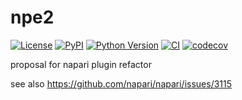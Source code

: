 # npe2

[![License](https://img.shields.io/pypi/l/npe2.svg?color=green)](https://github.com/tlambert03/npe2/raw/master/LICENSE)
[![PyPI](https://img.shields.io/pypi/v/npe2.svg?color=green)](https://pypi.org/project/npe2)
[![Python Version](https://img.shields.io/pypi/pyversions/npe2.svg?color=green)](https://python.org)
[![CI](https://github.com/tlambert03/npe2/workflows/ci/badge.svg)](https://github.com/tlambert03/npe2/actions)
[![codecov](https://codecov.io/gh/tlambert03/npe2/branch/master/graph/badge.svg)](https://codecov.io/gh/tlambert03/npe2)

proposal for napari plugin refactor

see also https://github.com/napari/napari/issues/3115

